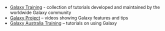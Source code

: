 - [Galaxy Training](https://training.galaxyproject.org/) - collection of tutorials developed and maintained by the worldwide Galaxy community
- [Galaxy Project](https://www.youtube.com/c/GalaxyProject/videos) – videos showing Galaxy features and tips
- [Galaxy Australia Training](https://galaxy-au-training.github.io/tutorials/) – tutorials on using Galaxy
